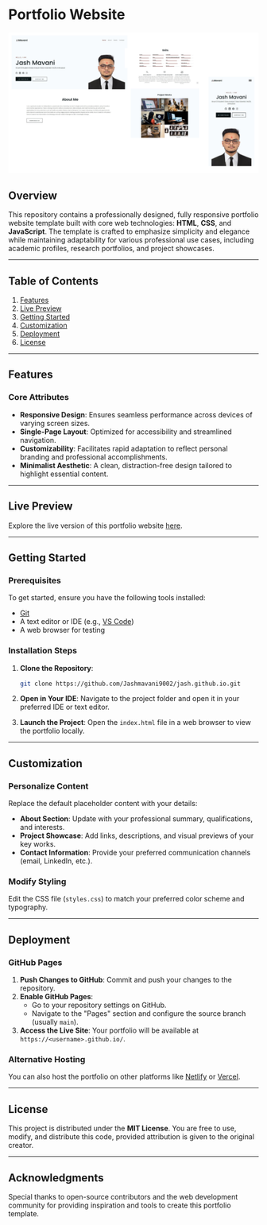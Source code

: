 # Portfolio Website

![Project Preview](preview.png)

## Overview

This repository contains a professionally designed, fully responsive portfolio website template built with core web technologies: **HTML**, **CSS**, and **JavaScript**. The template is crafted to emphasize simplicity and elegance while maintaining adaptability for various professional use cases, including academic profiles, research portfolios, and project showcases.

---

## Table of Contents

1. [Features](#features)  
2. [Live Preview](#live-preview)  
3. [Getting Started](#getting-started)  
4. [Customization](#customization)  
5. [Deployment](#deployment)  
6. [License](#license)  

---

## Features

### Core Attributes

- **Responsive Design**: Ensures seamless performance across devices of varying screen sizes.
- **Single-Page Layout**: Optimized for accessibility and streamlined navigation.
- **Customizability**: Facilitates rapid adaptation to reflect personal branding and professional accomplishments.
- **Minimalist Aesthetic**: A clean, distraction-free design tailored to highlight essential content.

---

## Live Preview

Explore the live version of this portfolio website [here](https://jashmavani9002.github.io/).

---

## Getting Started

### Prerequisites

To get started, ensure you have the following tools installed:
- [Git](https://git-scm.com/)
- A text editor or IDE (e.g., [VS Code](https://code.visualstudio.com/))
- A web browser for testing

### Installation Steps

1. **Clone the Repository**:
    ```bash
    git clone https://github.com/Jashmavani9002/jash.github.io.git
    ```

2. **Open in Your IDE**: 
    Navigate to the project folder and open it in your preferred IDE or text editor.

3. **Launch the Project**: 
    Open the `index.html` file in a web browser to view the portfolio locally.

---

## Customization

### Personalize Content

Replace the default placeholder content with your details:
- **About Section**: Update with your professional summary, qualifications, and interests.
- **Project Showcase**: Add links, descriptions, and visual previews of your key works.
- **Contact Information**: Provide your preferred communication channels (email, LinkedIn, etc.).

### Modify Styling

Edit the CSS file (`styles.css`) to match your preferred color scheme and typography.

---

## Deployment

### GitHub Pages

1. **Push Changes to GitHub**: Commit and push your changes to the repository.
2. **Enable GitHub Pages**:
    - Go to your repository settings on GitHub.
    - Navigate to the "Pages" section and configure the source branch (usually `main`).
3. **Access the Live Site**: Your portfolio will be available at `https://<username>.github.io/`.

### Alternative Hosting

You can also host the portfolio on other platforms like [Netlify](https://www.netlify.com/) or [Vercel](https://vercel.com/).

---

## License

This project is distributed under the **MIT License**. You are free to use, modify, and distribute this code, provided attribution is given to the original creator.

---

## Acknowledgments

Special thanks to open-source contributors and the web development community for providing inspiration and tools to create this portfolio template.
